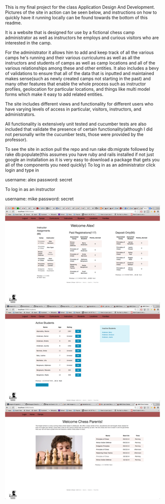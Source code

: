 This is my final project for the class Application Design And Development. Pictures of the site in action can be seen below, and instructions on how to quickly have it running locally can be found towards the bottom of this readme.

It is a website that is designed for use by a fictional chess camp administrator as well as instructors he
employs and curious visitors who are interested in the camp. 

For the administrator it allows him to add and keep track of all the various camps he's running and their various curriculums as well as all the instructors and
students of camps as well as camp locations and all of the various relationships among these and other entities.
It also includes a bevy of validations to ensure that all of the data that is inputted and maintained makes sense(such as newly created camps not starting in the past)
and many other features that enable the whole process such as instructor profiles, geolocation for particular locations, and things like multi model forms which make it easy to add related entities.

The site includes different views  and  functionality for different users who have varying levels of access in particular, visitors, instructors, and administrators.

All functionality is extensively unit tested and cucumber tests are also included that validate the presence of certain functionality(although I did not personally write the cucumber tests, those were provided by the professor).

To see the site in action pull the repo and run rake db:migrate followed by rake db:populate(this assumes you have ruby and rails installed if not just google an installation as it is very easy to download a package that gets you all of the components you need quickly)
To log in as an administrator click login and type in

username: alex
password: secret

To log in as an instructor

username: mike
password: secret

![alt tag](https://github.com/Dshlyuger/ChessCampRails/blob/master/AdminDashBoard.png)
![alt tag](https://github.com/Dshlyuger/ChessCampRails/blob/master/StudentsView.png)
![alt tag](https://github.com/Dshlyuger/ChessCampRails/blob/master/HomePage.png)
